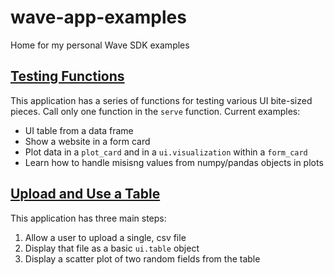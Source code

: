 # wave-app-examples
Home for my personal Wave SDK examples

## [Testing Functions](small-testing)
This application has a series of functions for testing various UI bite-sized pieces. Call only one function in the `serve` function. 
Current examples:
* UI table from a data frame
* Show a website in a form card
* Plot data in a `plot_card` and in a `ui.visualization` within a `form_card`
* Learn how to handle misisng values from numpy/pandas objects in plots

## [Upload and Use a Table](upload-and-use-csv)
This application has three main steps:
1. Allow a user to upload a single, csv file 
2. Display that file as a basic `ui.table` object
3. Display a scatter plot of two random fields from the table
